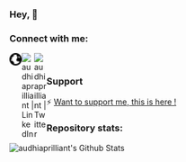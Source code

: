 ### Hey, 👋

### Connect with me:

[<img align="left" alt="Stuff&Tacos" width="22px" src="https://raw.githubusercontent.com/iconic/open-iconic/master/svg/globe.svg" />](https://stuffandtacos.azurewebsites.net/)
[<img align="left" alt="audhiaprilliant | LinkedIn" width="22px" src="https://cdn.jsdelivr.net/npm/simple-icons@v3/icons/linkedin.svg" />](https://www.linkedin.com/in/clemolivier/)
[<img align="left" alt="audhiaprilliant | Twitter" width="22px" src="https://cdn.jsdelivr.net/npm/simple-icons@v3/icons/twitter.svg" />](https://twitter.com/Clement0livier)

<br/>

### Support 
⚡ [Want to support me, this is here !](https://www.buymeacoffee.com/clementolivier)

###  Repository stats:
<img align="left" alt="audhiaprilliant's Github Stats" src="https://github-readme-stats.vercel.app/api?username=carfup&show_icons=true&hide_border=true" />

<!--
**carfup/carfup** is a ✨ _special_ ✨ repository because its `README.md` (this file) appears on your GitHub profile.

Here are some ideas to get you started:

- 🔭 I’m currently working on ...
- 🌱 I’m currently learning ...
- 👯 I’m looking to collaborate on ...
- 🤔 I’m looking for help with ...
- 💬 Ask me about ...
- 📫 How to reach me: ...
- 😄 Pronouns: ...
- ⚡ Fun fact: ...
-->
